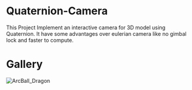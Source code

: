 # Quaternion-Camera
This Project Implement an interactive camera for 3D model using Quaternion. It have some advantages over eulerian camera like no gimbal lock and faster to compute.

# Gallery 

![ArcBall_Dragon](https://user-images.githubusercontent.com/93391908/140274934-5b6a7c4b-2971-4432-a4a6-d32bdcf33093.png)

